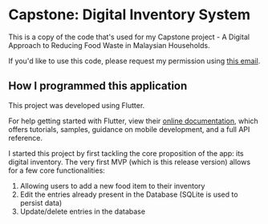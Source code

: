 # Capstone: Digital Inventory System

This is a copy of the code that's used for my Capstone project - A Digital Approach to  Reducing Food Waste in Malaysian Households.

If you'd like to use this code, please request my permission using [this email](jiewen.lim@minerva.kgi.edu).

## How I programmed this application

This project was developed using Flutter. 

For help getting started with Flutter, view their 
[online documentation](https://flutter.dev/docs), which offers tutorials,
samples, guidance on mobile development, and a full API reference.

I started this project by first tackling the core proposition of the app: its digital inventory. The very first MVP (which is this release version) allows for a few core functionalities:

1. Allowing users to add a new food item to their inventory
2. Edit the entries already present in the Database (SQLite is used to persist data)
3. Update/delete entries in the database
